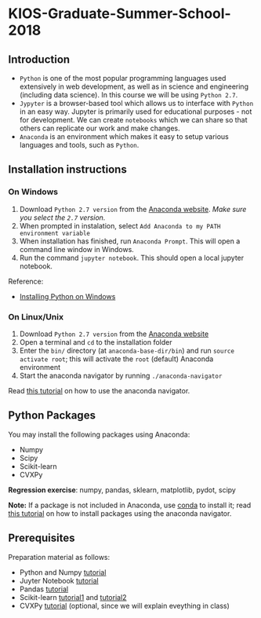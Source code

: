 # KIOS-Graduate-Summer-School-2018

## Introduction
- `Python` is one of the most popular programming languages used extensively in web development, as well as in science and engineering (including data science). In this course we will be using `Python 2.7`.
- `Jypyter` is a browser-based tool which allows us to interface with `Python` in an easy way. Jupyter is primarily used for educational purposes - not for development. We can create `notebooks` which we can share so that others can replicate our work and make changes.
- `Anaconda` is an environment which makes it easy to setup various languages and tools, such as `Python`. 


## Installation instructions

### On Windows

1. Download `Python 2.7 version` from the [Anaconda website](https://www.anaconda.com/download/). *Make sure you select the `2.7` version.* 
2. When prompted in instalation, select `Add Anaconda to my PATH environment variable` 
3. When installation has finished, run `Anaconda Prompt`. This will open a command line window in Windows.
4. Run the command `jupyter notebook`. This should open a local jupyter notebook.

Reference:
- [Installing Python on Windows](https://medium.com/@GalarnykMichael/install-python-on-windows-anaconda-c63c7c3d1444)

### On Linux/Unix

1. Download `Python 2.7 version` from the [Anaconda website](https://www.anaconda.com/download/)
2. Open a terminal and `cd` to the installation folder
3. Enter the `bin/` directory (at `anaconda-base-dir/bin`) and run `source activate root`; this will activate the `root` (default) Anaconda environment
4. Start the anaconda navigator by running `./anaconda-navigator`

Read [this tutorial](anaconda/README.md) on how to use the anaconda navigator.

## Python Packages

You may install the following packages using Anaconda:

- Numpy
- Scipy
- Scikit-learn
- CVXPy

**Regression exercise**: numpy, pandas, sklearn, matplotlib, pydot, scipy

**Note:** If a package is not included in Anaconda, use [conda](https://conda.io/docs/user-guide/tasks/manage-pkgs.html) to install it; read [this tutorial](anaconda/README.md) on how to install packages using the anaconda navigator.

## Prerequisites
Preparation material as follows:
- Python and Numpy [tutorial](http://cs231n.github.io/python-numpy-tutorial/#python)
- Juyter Notebook [tutorial](https://medium.com/codingthesmartway-com-blog/getting-started-with-jupyter-notebook-for-python-4e7082bd5d46)
- Pandas [tutorial](https://pandas.pydata.org/pandas-docs/stable/10min.html)
- Scikit-learn [tutorial1](https://machinelearningmastery.com/a-gentle-introduction-to-scikit-learn-a-python-machine-learning-library/) and [tutorial2](http://scikit-learn.org/stable/tutorial/statistical_inference/supervised_learning.html)
- CVXPy [tutorial](http://www.cvxpy.org/) (optional, since we will explain eveything in class)